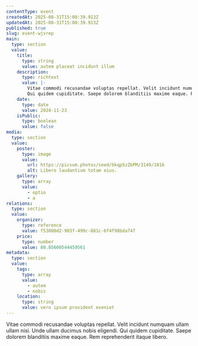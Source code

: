 ```yaml
---
contentType: event
createdAt: 2025-08-31T15:08:39.913Z
updatedAt: 2025-08-31T15:08:39.913Z
published: true
slug: event-wjvrep
main:
  type: section
  value:
    title:
      type: string
      value: autem placeat incidunt illum
    description:
      type: richtext
      value: |-
        Vitae commodi recusandae voluptas repellat. Velit incidunt numquam ullam ullam nisi. Unde ullam ducimus nobis eligendi.
        Qui quidem cupiditate. Saepe dolorem blanditiis maxime eaque. Rem reprehenderit itaque libero.
    date:
      type: date
      value: 2024-11-23
    isPublic:
      type: boolean
      value: false
media:
  type: section
  value:
    poster:
      type: image
      value:
        url: https://picsum.photos/seed/bkqpSzZbPM/3149/1016
        alt: Libero laudantium totam eius.
    gallery:
      type: array
      value:
        - optio
        - a
relations:
  type: section
  value:
    organizer:
      type: reference
      value: f53000d2-903f-499c-881c-bf4f98bda74f
    price:
      type: number
      value: 80.85600544459561
metadata:
  type: section
  value:
    tags:
      type: array
      value:
        - autem
        - nobis
    location:
      type: string
      value: vero ipsum provident eveniet
---
```


Vitae commodi recusandae voluptas repellat. Velit incidunt numquam ullam ullam nisi. Unde ullam ducimus nobis eligendi.
Qui quidem cupiditate. Saepe dolorem blanditiis maxime eaque. Rem reprehenderit itaque libero.